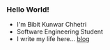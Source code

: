 ### Hello World!
- I'm Bibit Kunwar Chhetri
- Software Engineering Student
- I write my life here...
   [blog](bibitkunwar.com.np)
